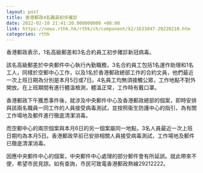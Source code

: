 ```yaml
---
layout: post
title: 香港郵政4名職員初步確診
date: 2022-02-10 21:41:20.000000000 +08:00
link: https://news.rthk.hk/rthk/ch/component/k2/1633047-20220210.htm
categories: rthk
---
```


香港郵政表示，1名高級郵差和3名合約員工初步確診新冠病毒。

該名高級郵差於中央郵件中心執行內勤職務，3名合約員工包括1名運作助理和1名工人，同樣於空郵中心工作，以及1名於香港郵政總部工作的合約文員，他們最近一次上班日期為分別是本月5日或7日。4名員工均無須接觸公眾，工作地點不對外開放。在上班期間有進行體溫檢測，體溫正常，工作時有戴口罩。

香港郵政下午獲悉事件後，就涉及中央郵件中心及香港郵政總部的個案，即時安排與該兩名職員一同工作的人員接受病毒測試，並按照衞生防護中心的指引，為有關工作場地及郵件進行徹底清潔消毒。
 
而空郵中心的兩宗個案與本月6日的另一個案屬同一地點，3名人員最近一次上班日期均為本月5日。香港郵政早前已安排相關人員接受病毒測試，工作場地及郵件已徹底清潔消毒。

因應中央郵件中心的個案，中央郵件中心處理的部分郵件會有所延誤。就此帶來不便，希望市民見諒。如有查詢，市民可致電香港郵政熱線29212222。
